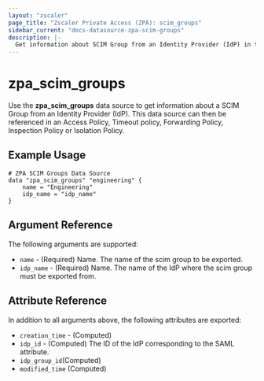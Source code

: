 ```yaml
---
layout: "zscaler"
page_title: "Zscaler Private Access (ZPA): scim_groups"
sidebar_current: "docs-datasource-zpa-scim-groups"
description: |-
  Get information about SCIM Group from an Identity Provider (IdP) in the Zscaler Private Access cloud.
---
```


# zpa_scim_groups

Use the **zpa_scim_groups** data source to get information about a SCIM Group from an Identity Provider (IdP). This data source can then be referenced in an Access Policy, Timeout policy, Forwarding Policy, Inspection Policy or Isolation Policy.

## Example Usage

```hcl
# ZPA SCIM Groups Data Source
data "zpa_scim_groups" "engineering" {
    name = "Engineering"
    idp_name = "idp_name"
}
```

## Argument Reference

The following arguments are supported:

* `name` - (Required) Name. The name of the scim group to be exported.
* `idp_name` - (Required) Name. The name of the IdP where the scim group must be exported from.

## Attribute Reference

In addition to all arguments above, the following attributes are exported:

* `creation_time` - (Computed)
* `idp_id` - (Computed) The ID of the IdP corresponding to the SAML attribute.
* `idp_group_id`(Computed)
* `modified_time` (Computed)
